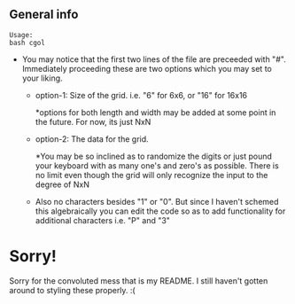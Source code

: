 ## General info
```
Usage:
bash cgol
```

* You may notice that the first two lines of the file are preceeded with "#". Immediately proceeding these are two options which you may set to your liking.

  * option-1: Size of the grid. i.e. "6" for 6x6, or "16" for 16x16
  
     *options for both length and width may be added at some point in the future. For now, its just NxN

  * option-2: The data for the grid.
  
     *You may be so inclined as to randomize the digits or just pound your keyboard with as many one's and zero's as possible. There is no limit even though the grid will only recognize the input to the degree of NxN

  * Also no characters besides "1" or "0". But since I haven't schemed this algebraically you can edit the code so as to add functionality for additional characters i.e. "P" and "3"

# Sorry!
Sorry for the convoluted mess that is my README. I still haven't gotten around to styling these properly. :(
